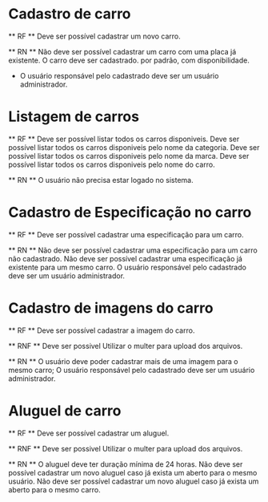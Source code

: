 # Cadastro de carro

** RF **
Deve ser possível cadastrar um novo carro.

** RN **
Não deve ser possível cadastrar um carro com uma placa já existente.
O carro deve ser cadastrado. por padrão, com disponibilidade.
* O usuário responsável pelo cadastrado deve ser um usuário administrador.

# Listagem de carros

** RF **
Deve ser possível listar todos os carros disponiveis.
Deve ser possível listar todos os carros disponiveis pelo nome da categoria.
Deve ser possível listar todos os carros disponiveis pelo nome da marca.
Deve ser possível listar todos os carros disponiveis pelo nome do carro.

** RN **
O usuário não precisa estar logado no sistema.

# Cadastro de Especificação no carro

** RF **
Deve ser possível cadastrar uma especificação para um carro.

** RN **
Não deve ser possível cadastrar uma especificação para um carro não cadastrado.
Não deve ser possível cadastrar uma especificação já existente para um mesmo carro.
O usuário responsável pelo cadastrado deve ser um usuário administrador.

# Cadastro de imagens do carro

** RF **
Deve ser possível cadastrar a imagem do carro.

** RNF **
Deve ser possivel 
Utilizar o multer para upload dos arquivos.

** RN **
O usuário deve poder cadastrar mais de uma imagem para o mesmo carro;
O usuário responsável pelo cadastrado deve ser um usuário administrador.

# Aluguel de carro

** RF **
Deve ser possível cadastrar um aluguel.

** RNF **
Deve ser possivel 
Utilizar o multer para upload dos arquivos.

** RN **
O aluguel deve ter duração mínima de 24 horas.
Não deve ser possível cadastrar um novo aluguel caso já exista um aberto para o mesmo usuário.
Não deve ser possível cadastrar um novo aluguel caso já exista um aberto para o mesmo carro.